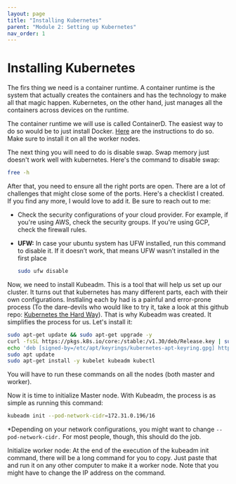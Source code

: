 ```yaml
---
layout: page
title: "Installing Kubernetes"
parent: "Module 2: Setting up Kubernetes"
nav_order: 1
---
```


# Installing Kubernetes

The firs thing we need is a container runtime. A container runtime is the system that actually creates the containers and has the technology to make all that magic happen. Kubernetes, on the other hand, just manages all the containers across devices on the runtime.

The container runtime we will use is called ContainerD. The easiest way to do so would be to just install Docker. [Here](https://docs.docker.com/engine/install/ubuntu/) are the instructions to do so. Make sure to install it on all the worker nodes. 

The next thing you will need to do is disable swap. Swap memory just doesn't work well with kubernetes. Here's the command to disable swap:

```bash
free -h
```

After that, you need to ensure all the right ports are open. There are a lot of challenges that might close some of the ports. Here's  a checklist I created. If you find any more, I would love to add it. Be sure to reach out to me:

- Check the security configurations of your cloud provider. For example, if you're using AWS, check the security groups. If you're using GCP, check the firewall rules.
- **UFW:** In case your ubuntu system has UFW installed, run this command to disable it. If it doesn’t work, that means UFW wasn’t installed in the first place

    ```bash
    sudo ufw disable
    ```

Now, we need to install Kubeadm. This is a tool that will help us set up our cluster. It turns out that kubernetes has many different parts, each with their own configurations. Instlaling each by had is a painful and error-prone process (To the dare-devils who would like to try it, take a look at this github repo: [Kubernetes the Hard Way](https://github.com/kelseyhightower/kubernetes-the-hard-way)). That is why Kubeadm was created. It simplifies the process for us. Let's install it:
```bash
sudo apt-get update && sudo apt-get upgrade -y
curl -fsSL https://pkgs.k8s.io/core:/stable:/v1.30/deb/Release.key | sudo gpg --dearmor -o /etc/apt/keyrings/kubernetes-apt-keyring.gpg
echo 'deb [signed-by=/etc/apt/keyrings/kubernetes-apt-keyring.gpg] https://pkgs.k8s.io/core:/stable:/v1.30/deb/ /' | sudo tee /etc/apt/sources.list.d/kubernetes.list
sudo apt update
sudo apt-get install -y kubelet kubeadm kubectl
```
You will have to run these commands on all the nodes (both master and worker).

Now it is time to initialize Master node. With Kubeadm, the process is as simple as running this command:

```bash
kubeadm init --pod-network-cidr=172.31.0.196/16
```

*Depending on your network configurations, you might want to change `--pod-network-cidr.` For most people, though, this should do the job.

Initialize worker node: At the end of the execution of the kubeadm init command, there will be a long command for you to copy. Just paste that and run it on any other computer to make it a worker node. Note that you might have to change the IP address on the command.